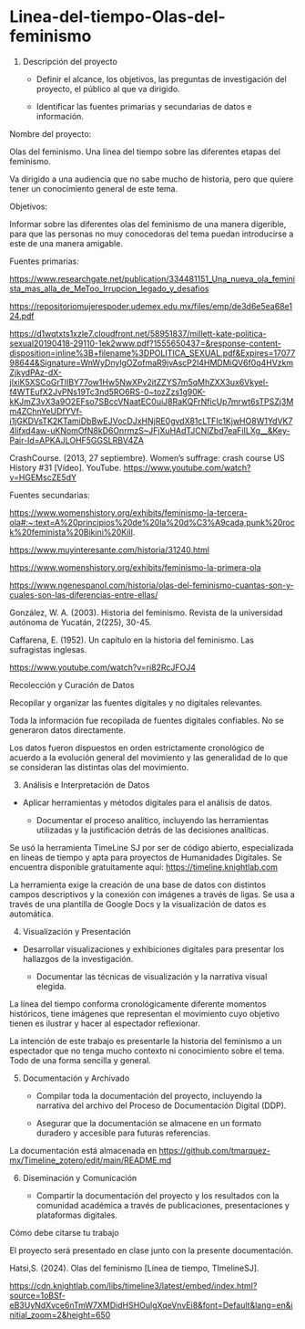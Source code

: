 # Linea-del-tiempo-Olas-del-feminismo
 

1. Descripción del proyecto  

 

   - Definir el alcance, los objetivos, las preguntas de investigación del proyecto, el público al que va dirigido. 

   - Identificar las fuentes primarias y secundarias de datos e información. 

 

Nombre del proyecto:  

Olas del feminismo. Una línea del tiempo sobre las diferentes etapas del feminismo. 

Va dirigido a una audiencia que no sabe mucho de historia, pero que quiere tener un conocimiento general de este tema. 

Objetivos: 

Informar sobre las diferentes olas del feminismo de una manera digerible, para que las personas no muy conocedoras del tema puedan introducirse a este de una manera amigable.   

Fuentes primarias: 

https://www.researchgate.net/publication/334481151_Una_nueva_ola_feminista_mas_alla_de_MeToo_Irrupcion_legado_y_desafios 

https://repositoriomujerespoder.udemex.edu.mx/files/emp/de3d6e5ea68e124.pdf 

https://d1wqtxts1xzle7.cloudfront.net/58951837/millett-kate-politica-sexual20190418-29110-1ek2www.pdf?1555650437=&response-content-disposition=inline%3B+filename%3DPOLITICA_SEXUAL.pdf&Expires=1707798644&Signature=WnWyDnylgOZofmaR9jvAscP2l4HMDMiQV6f0q4HVzkmZjkydPAz-dX-jlxiK5XSCoGrTlIBY77ow1Hw5NwXPv2itZZYS7m5qMhZXX3ux6Vkyel-f4WTEufX2JvPNs19Tc3nd5RO6RS-0~tozZzs1g90K-kKJmZ3vX3a9O2EFso7SBccVNaatEC0uiJ8RaKQFrNficUp7mrwt6sTPSZj3Mm4ZChnYeUDfYVf-i1jGKDVsTK2KTamiDbBwEJVocDJxHNjRE0gvdX81cLTFIc1KjwHO8W1YdVK74lifxd4aw-uKNomOfN8kD6OnrmzS~JFjXuHAdTJCNlZbd7eaFiILXg__&Key-Pair-Id=APKAJLOHF5GGSLRBV4ZA  

CrashCourse. (2013, 27 septiembre). Women’s suffrage: crash course US History #31 [Vídeo]. YouTube. https://www.youtube.com/watch?v=HGEMscZE5dY 

 

Fuentes secundarias: 

 

https://www.womenshistory.org/exhibits/feminismo-la-tercera-ola#:~:text=A%20principios%20de%20la%20d%C3%A9cada,punk%20rock%20feminista%20Bikini%20Kill.  

https://www.muyinteresante.com/historia/31240.html 

https://www.womenshistory.org/exhibits/feminismo-la-primera-ola 

https://www.ngenespanol.com/historia/olas-del-feminismo-cuantas-son-y-cuales-son-las-diferencias-entre-ellas/ 

González, W. A. (2003). Historia del feminismo. Revista de la universidad autónoma de Yucatán, 2(225), 30-45. 

Caffarena, E. (1952). Un capítulo en la historia del feminismo. Las sufragistas inglesas. 

https://www.youtube.com/watch?v=ri82RcJFOJ4 

 

Recolección y Curación de Datos 

   

Recopilar y organizar las fuentes digitales y no digitales relevantes. 

 

Toda la información fue recopilada de fuentes digitales confiables. No se generaron datos directamente.  

Los datos fueron dispuestos en orden estrictamente cronológico de acuerdo a la evolución general del movimiento y las generalidad de lo que se consideran las distintas olas del movimiento.  

 

 

3. Análisis e Interpretación de Datos  

    

- Aplicar herramientas y métodos digitales para el análisis de datos. 

   - Documentar el proceso analítico, incluyendo las herramientas utilizadas y la justificación detrás de las decisiones analíticas. 

 

Se usó la herramienta TimeLine SJ por ser de código abierto, especializada en líneas de tiempo y apta para proyectos de Humanidades Digitales. Se encuentra disponible gratuitamente aquí: https://timeline.knightlab.com 

La herramienta exige la creación de una base de datos con distintos campos  descriptivos y la conexión con imágenes a través de ligas. Se usa a través de una plantilla de Google Docs y la visualización de datos es automática. 

 

 

 

4. Visualización y Presentación  

 

 - Desarrollar visualizaciones y exhibiciones digitales para presentar los hallazgos de la investigación. 

   - Documentar las técnicas de visualización y la narrativa visual elegida. 

 

 

La línea del tiempo conforma cronológicamente diferente momentos históricos, tiene imágenes que representan el movimiento cuyo objetivo tienen es ilustrar y hacer al espectador reflexionar.  

La intención de este trabajo es presentarle la historia del feminismo a un espectador que no tenga mucho contexto ni conocimiento sobre el tema. Todo de una forma sencilla y general.  

   

5. Documentación y Archivado 

 

   - Compilar toda la documentación del proyecto, incluyendo la narrativa del archivo del Proceso de Documentación Digital (DDP). 

   - Asegurar que la documentación se almacene en un formato duradero y accesible para futuras referencias. 

 

La documentación está almacenada en https://github.com/tmarquez-mx/Timeline_zotero/edit/main/README.md 

 

6. Diseminación y Comunicación  

 

   - Compartir la documentación del proyecto y los resultados con la comunidad académica a través de publicaciones, presentaciones y plataformas digitales. 

Cómo debe citarse tu trabajo 

 

El proyecto será presentado en clase junto con la presente documentación.  

Hatsi,S. (2024). Olas del feminismo [Línea de tiempo, TImelineSJ]. 

https://cdn.knightlab.com/libs/timeline3/latest/embed/index.html?source=1oBSf-eB3UyNdXvce6nTmW7XMDidHSHOulgXqeVnvEi8&font=Default&lang=en&initial_zoom=2&height=650  

 
